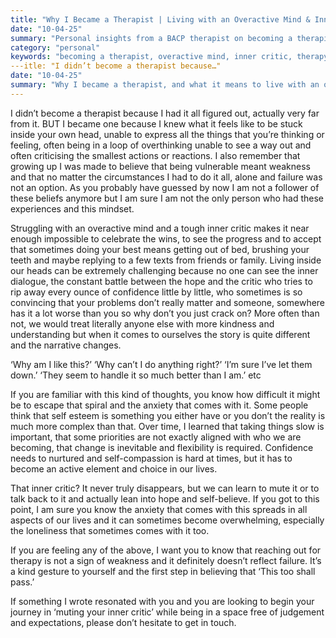 ```yaml
---
title: "Why I Became a Therapist | Living with an Overactive Mind & Inner Critic"
date: "10-04-25"
summary: "Personal insights from a BACP therapist on becoming a therapist despite having an overactive mind and inner critic. How vulnerability led to professional calling in mental health."
category: "personal"
keywords: "becoming a therapist, overactive mind, inner critic, therapy journey, mental health professional, vulnerability in therapy, therapist motivation, self-compassion"
---itle: "I didn’t become a therapist because…"
date: "10-04-25"
summary: "Why I became a therapist, and what it means to live with an overactive mind and inner critic."
---
```


I didn’t become a therapist because I had it all figured out, actually very far from it. BUT I became one because I knew what it feels like to be stuck inside your own head, unable to express all the things that you’re thinking or feeling, often being in a loop of overthinking unable to see a way out and often criticising the smallest actions or reactions. I also remember that growing up I was made to believe that being vulnerable meant weakness and that no matter the circumstances I had to do it all, alone and failure was not an option. As you probably have guessed by now I am not a follower of these beliefs anymore but I am sure I am not the only person who had these experiences and this mindset.

Struggling with an overactive mind and a tough inner critic makes it near enough impossible to celebrate the wins, to see the progress and to accept that sometimes doing your best means getting out of bed, brushing your teeth and maybe replying to a few texts from friends or family. Living inside our heads can be extremely challenging because no one can see the inner dialogue, the constant battle between the hope and the critic who tries to rip away every ounce of confidence little by little, who sometimes is so convincing that your problems don’t really matter and someone, somewhere has it a lot worse than you so why don’t you just crack on? More often than not, we would treat literally anyone else with more kindness and understanding but when it comes to ourselves the story is quite different and the narrative changes.

‘Why am I like this?’ ‘Why can’t I do anything right?’ ‘I’m sure I’ve let them down.’ ‘They seem to handle it so much better than I am.’ etc

If you are familiar with this kind of thoughts, you know how difficult it might be to escape that spiral and the anxiety that comes with it. Some people think that self esteem is something you either have or you don’t the reality is much more complex than that. Over time, I learned that taking things slow is important, that some priorities are not exactly aligned with who we are becoming, that change is inevitable and flexibility is required. Confidence needs to nurtured and self-compassion is hard at times, but it has to become an active element and choice in our lives.

That inner critic? It never truly disappears, but we can learn to mute it or to talk back to it and actually lean into hope and self-believe. If you got to this point, I am sure you know the anxiety that comes with this spreads in all aspects of our lives and it can sometimes become overwhelming, especially the loneliness that sometimes comes with it too.

If you are feeling any of the above, I want you to know that reaching out for therapy is not a sign of weakness and it definitely doesn’t reflect failure. It’s a kind gesture to yourself and the first step in believing that ‘This too shall pass.’

If something I wrote resonated with you and you are looking to begin your journey in ‘muting your inner critic’ while being in a space free of judgement and expectations, please don’t hesitate to get in touch.
